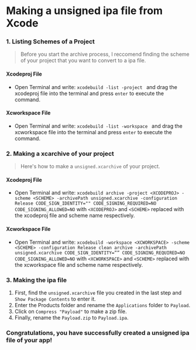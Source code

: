 # Making a unsigned ipa file from Xcode

### 1. Listing Schemes of a Project
>Before you start the archive process, I reccomend finding the scheme of your project that you want to convert to a ipa file.

#### Xcodeproj File
* Open Terminal and write: `xcodebuild -list -project ` and drag the xcodeproj file into the terminal and press `enter` to execute the command.

#### Xcworkspace File
* Open Terminal and write: `xcodebuild -list -workspace ` and drag the xcworkspace file into the terminal and press `enter` to execute the command.

### 2. Making a xcarchive of your project
>Here's how to make a `unsigned.xcarchive` of your project.

#### Xcodeproj File
* Open Terminal and write: `xcodebuild archive -project <XCODEPROJ> -scheme <SCHEME> -archivePath unsigned.xcarchive -configuration Release CODE_SIGN_IDENTITY="" CODE_SIGNING_REQUIRED=NO CODE_SIGNING_ALLOWED=NO` with `<XCODEPROJ>` and `<SCHEME>` replaced with the xcodeproj file and scheme name respectively. 

#### Xcworkspace File
* Open Terminal and write: `xcodebuild -workspace <XCWORKSPACE> -scheme <SCHEME> -configuration Release clean archive -archivePath unsigned.xcarchive CODE_SIGN_IDENTITY=”” CODE_SIGNING_REQUIRED=NO CODE_SIGNING_ALLOWED=NO`  with `<XCWORKSPACE>` and `<SCHEME>` replaced with the xcworkspace file and scheme name respectively. 

### 3. Making the ipa file

1. First, find the `unsigned.xcarchive` file you created in the last step and `Show Package Contents` to enter it.
2. Enter the Products folder and rename the `Applications` folder to `Payload`.
3. Click on `Compress "Payload"` to make a zip file.
4. Finally, rename the `Payload.zip` to `Payload.ipa`.

### Congratulations, you have successfully created a unsigned ipa file of your app!

